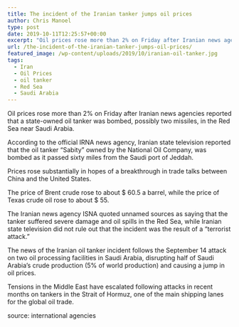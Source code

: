 ```yaml
---
title: The incident of the Iranian tanker jumps oil prices
author: Chris Manoel
type: post
date: 2019-10-11T12:25:57+00:00
excerpt: "Oil prices rose more than 2% on Friday after Iranian news agencies reported that a state-owned oil tanker was bombed, possibly two missiles, in the Red Sea near Saudi Arabia."
url: /the-incident-of-the-iranian-tanker-jumps-oil-prices/
featured_image: /wp-content/uploads/2019/10/iranian-oil-tanker.jpg
tags:
  - Iran
  - Oil Prices
  - oil tanker
  - Red Sea
  - Saudi Arabia
---
```


  Oil prices rose more than 2% on Friday after Iranian news agencies reported that a state-owned oil tanker was bombed, possibly two missiles, in the Red Sea near Saudi Arabia.



  According to the official IRNA news agency, Iranian state television reported that the oil tanker &#8220;Sabity&#8221; owned by the National Oil Company, was bombed as it passed sixty miles from the Saudi port of Jeddah.



  Prices rose substantially in hopes of a breakthrough in trade talks between China and the United States.



  The price of Brent crude rose to about $ 60.5 a barrel, while the price of Texas crude oil rose to about $ 55.



  The Iranian news agency ISNA quoted unnamed sources as saying that the tanker suffered severe damage and oil spills in the Red Sea, while Iranian state television did not rule out that the incident was the result of a &#8220;terrorist attack.&#8221;



  The news of the Iranian oil tanker incident follows the September 14 attack on two oil processing facilities in Saudi Arabia, disrupting half of Saudi Arabia&#8217;s crude production (5% of world production) and causing a jump in oil prices.



  Tensions in the Middle East have escalated following attacks in recent months on tankers in the Strait of Hormuz, one of the main shipping lanes for the global oil trade.


source: international agencies
